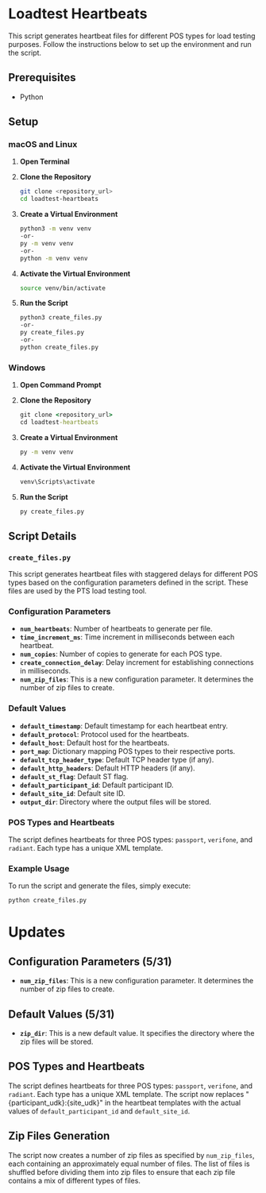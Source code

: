 # Loadtest Heartbeats

This script generates heartbeat files for different POS types for load testing purposes. Follow the instructions below to set up the environment and run the script.

## Prerequisites

- Python

## Setup

### macOS and Linux

1. **Open Terminal**

2. **Clone the Repository**
    ```bash
    git clone <repository_url>
    cd loadtest-heartbeats
    ```

3. **Create a Virtual Environment**
    ```bash
    python3 -m venv venv
    -or-
    py -m venv venv
    -or-
    python -m venv venv
    ```

4. **Activate the Virtual Environment**
    ```bash
    source venv/bin/activate
    ```

5. **Run the Script**
    ```bash
    python3 create_files.py
    -or-
    py create_files.py
    -or-
    python create_files.py
    ```

### Windows

1. **Open Command Prompt**

2. **Clone the Repository**
    ```cmd
    git clone <repository_url>
    cd loadtest-heartbeats
    ```

3. **Create a Virtual Environment**
    ```cmd
    py -m venv venv
    ```

4. **Activate the Virtual Environment**
    ```cmd
    venv\Scripts\activate
    ```

5. **Run the Script**
    ```cmd
    py create_files.py
    ```

## Script Details

### `create_files.py`

This script generates heartbeat files with staggered delays for different POS types based on the configuration parameters defined in the script. These files are used by the PTS load testing tool.

### Configuration Parameters

- **`num_heartbeats`**: Number of heartbeats to generate per file.
- **`time_increment_ms`**: Time increment in milliseconds between each heartbeat.
- **`num_copies`**: Number of copies to generate for each POS type.
- **`create_connection_delay`**: Delay increment for establishing connections in milliseconds.
- **`num_zip_files`**: This is a new configuration parameter. It determines the number of zip files to create.

### Default Values

- **`default_timestamp`**: Default timestamp for each heartbeat entry.
- **`default_protocol`**: Protocol used for the heartbeats.
- **`default_host`**: Default host for the heartbeats.
- **`port_map`**: Dictionary mapping POS types to their respective ports.
- **`default_tcp_header_type`**: Default TCP header type (if any).
- **`default_http_headers`**: Default HTTP headers (if any).
- **`default_st_flag`**: Default ST flag.
- **`default_participant_id`**: Default participant ID.
- **`default_site_id`**: Default site ID.
- **`output_dir`**: Directory where the output files will be stored.

### POS Types and Heartbeats

The script defines heartbeats for three POS types: `passport`, `verifone`, and `radiant`. Each type has a unique XML template.

### Example Usage

To run the script and generate the files, simply execute:

```bash
python create_files.py
```

# Updates

## Configuration Parameters (5/31)

- **`num_zip_files`**: This is a new configuration parameter. It determines the number of zip files to create.

## Default Values (5/31)

- **`zip_dir`**: This is a new default value. It specifies the directory where the zip files will be stored.

## POS Types and Heartbeats

The script defines heartbeats for three POS types: `passport`, `verifone`, and `radiant`. Each type has a unique XML template. The script now replaces "{participant_udk}:{site_udk}" in the heartbeat templates with the actual values of `default_participant_id` and `default_site_id`.

## Zip Files Generation

The script now creates a number of zip files as specified by `num_zip_files`, each containing an approximately equal number of files. The list of files is shuffled before dividing them into zip files to ensure that each zip file contains a mix of different types of files.

